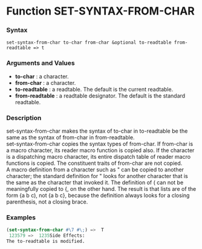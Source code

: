 <!-- Generated on 05/10/2020 by https://github.com/anto2oo/clhs-evolved -->

# Function SET-SYNTAX-FROM-CHAR

### Syntax
`set-syntax-from-char to-char from-char &optional to-readtable from-readtable => t`  


### Arguments and Values
- **to-char** : a character.   
- **from-char** : a character.   
- **to-readtable** : a readtable. The default is the current readtable.   
- **from-readtable** : a readtable designator. The default is the standard readtable.   


### Description
set-syntax-from-char makes the syntax of to-char in to-readtable be the same as the syntax of from-char in from-readtable.  
set-syntax-from-char copies the syntax types of from-char. If from-char is a macro character, its reader macro function is copied also. If the character is a dispatching macro character, its entire dispatch table of reader macro functions is copied. The constituent traits of from-char are not copied.  
A macro definition from a character such as " can be copied to another character; the standard definition for " looks for another character that is the same as the character that invoked it. The definition of ( can not be meaningfully copied to {, on the other hand. The result is that lists are of the form {a b c), not {a b c}, because the definition always looks for a closing parenthesis, not a closing brace.



### Examples
```lisp 
(set-syntax-from-char #\7 #\;) =>  T
 123579 =>  1235Side Effects:
The to-readtable is modified.
```
